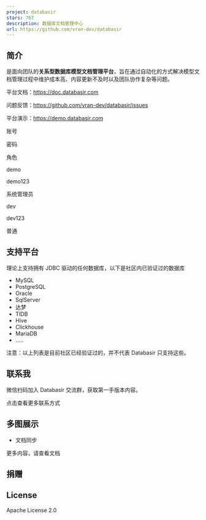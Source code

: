 ```yaml
---
project: databasir
stars: 767
description: 数据库文档管理中心
url: https://github.com/vran-dev/databasir
---
```


简介
--

是面向团队的**关系型数据库模型文档管理平台**，旨在通过自动化的方式解决模型文档管理过程中维护成本高、内容更新不及时以及团队协作复杂等问题。

平台文档：https://doc.databasir.com

问题反馈：https://github.com/vran-dev/databasir/issues

平台演示：https://demo.databasir.com

账号

密码

角色

demo

demo123

系统管理员

dev

dev123

普通

支持平台
----

理论上支持拥有 JDBC 驱动的任何数据库，以下是社区内已验证过的数据库

-   MySQL
-   PostgreSQL
-   Oracle
-   SqlServer
-   达梦
-   TIDB
-   Hive
-   Clickhouse
-   MariaDB
-   .....

注意：以上列表是目前社区已经验证过的，并不代表 Databasir 只支持这些。

联系我
---

微信扫码加入 Databasir 交流群，获取第一手版本内容。

点击查看更多联系方式

多图展示
----

-   文档同步

更多内容，请查看文档

捐赠
--

License
-------

Apache License 2.0
